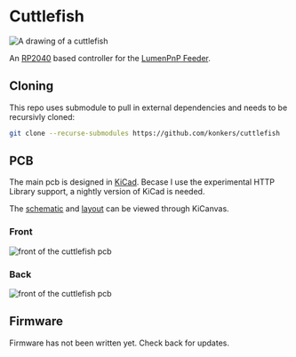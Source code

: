 # Cuttlefish

![A drawing of a cuttlefish](img/cuttlefish.png)

An [RP2040](https://www.raspberrypi.com/documentation/microcontrollers/rp2040.html)
based controller for the [LumenPnP Feeder](https://github.com/opulo-inc/feeder).

## Cloning

This repo uses submodule to pull in external dependencies and needs to be recursivly cloned:

```bash
git clone --recurse-submodules https://github.com/konkers/cuttlefish 
```

## PCB

The main pcb is designed in [KiCad](kicad.org).  Becase I use the experimental
HTTP Library support, a nightly version of KiCad is needed.

The [schematic](https://kicanvas.org/?github=https%3A%2F%2Fgithub.com%2Fkonkers%2Fcuttlefish%2Fblob%2Fmain%2Fpcb%2Fmain%2Fcuttlefish-main.kicad_sch) and
[layout](https://kicanvas.org/?github=https%3A%2F%2Fgithub.com%2Fkonkers%2Fcuttlefish%2Fblob%2Fmain%2Fpcb%2Fmain%2Fcuttlefish-main.kicad_pcb)
can be viewed through KiCanvas.

### Front

![front of the cuttlefish pcb](img/main_front.png) 

### Back

![front of the cuttlefish pcb](img/main_back.png)

## Firmware

Firmware has not been written yet.  Check back for updates.
